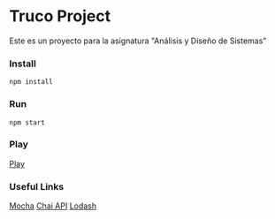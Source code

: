 # Truco Project

Este es un proyecto para la asignatura "Análisis y Diseño de Sistemas"

### Install

 `npm install`


### Run

 `npm start`

### Play
[Play](http://localhost:3000/)

### Useful Links
[Mocha](https://mochajs.org)
[Chai API](http://chaijs.com/api/bdd/)
[Lodash](https://lodash.com/docs)
